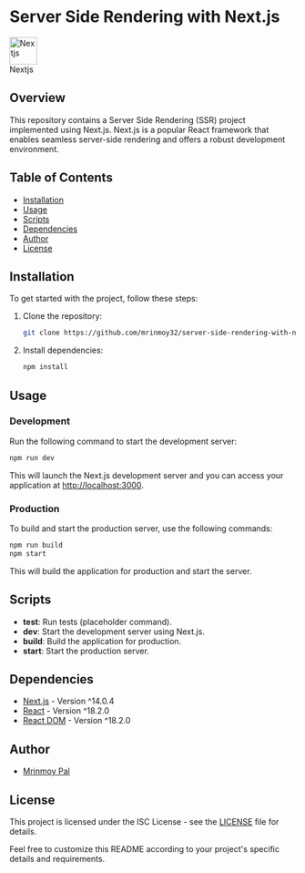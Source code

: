 # Server Side Rendering with Next.js

<img src="https://skillicons.dev/icons?i=nextjs" width="48" height="48"  alt="Nextjs" />
      <br>Nextjs

## Overview

This repository contains a Server Side Rendering (SSR) project implemented using Next.js. Next.js is a popular React framework that enables seamless server-side rendering and offers a robust development environment.

## Table of Contents

- [Installation](#installation)
- [Usage](#usage)
- [Scripts](#scripts)
- [Dependencies](#dependencies)
- [Author](#author)
- [License](#license)

## Installation

To get started with the project, follow these steps:

1. Clone the repository:

   ```bash
   git clone https://github.com/mrinmoy32/server-side-rendering-with-next.js.git
   ```

2. Install dependencies:

   ```bash
   npm install
   ```

## Usage

### Development

Run the following command to start the development server:

```bash
npm run dev
```

This will launch the Next.js development server and you can access your application at [http://localhost:3000](http://localhost:3000).

### Production

To build and start the production server, use the following commands:

```bash
npm run build
npm start
```

This will build the application for production and start the server.

## Scripts

- **test**: Run tests (placeholder command).
- **dev**: Start the development server using Next.js.
- **build**: Build the application for production.
- **start**: Start the production server.

## Dependencies

- [Next.js](https://nextjs.org/) - Version ^14.0.4
- [React](https://reactjs.org/) - Version ^18.2.0
- [React DOM](https://reactjs.org/docs/react-dom.html) - Version ^18.2.0

## Author

- [Mrinmoy Pal](https://github.com/mrinmoy32)

## License

This project is licensed under the ISC License - see the [LICENSE](LICENSE) file for details.

Feel free to customize this README according to your project's specific details and requirements.
